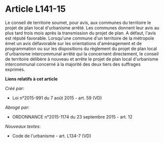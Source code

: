 # Article L141-15

Le conseil de territoire soumet, pour avis, aux communes du territoire le projet de plan local d'urbanisme arrêté. Les
communes donnent leur avis au plus tard trois mois après la transmission du projet de plan. A défaut, l'avis est réputé
favorable. Lorsqu'une commune d'un territoire de la métropole émet un avis défavorable sur les orientations d'aménagement et
de programmation ou sur les dispositions du règlement du projet de plan local d'urbanisme intercommunal arrêté qui la
concernent directement, le conseil de territoire délibère à nouveau et arrête le projet de plan local d'urbanisme
intercommunal concerné à la majorité des deux tiers des suffrages exprimés.

**Liens relatifs à cet article**

_Créé par_:

  - Loi n°2015-991 du 7 août 2015 - art. 59 (VD)

_Abrogé par_:

  - ORDONNANCE n°2015-1174 du 23 septembre 2015 - art. 12

_Nouveaux textes_:

  - Code de l'urbanisme - art. L134-7 (VD)
